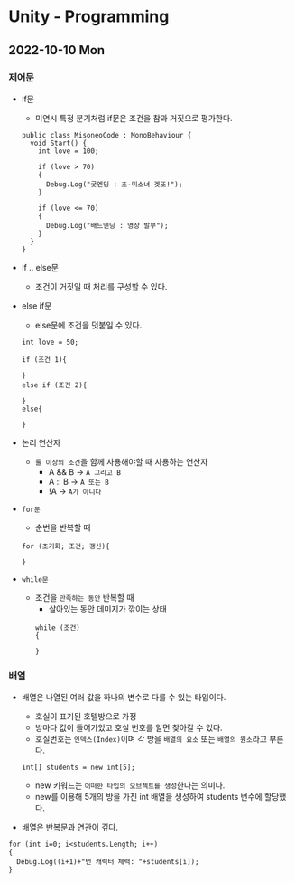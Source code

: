# Unity - Programming
## 2022-10-10 Mon

### 제어문

* if문
  - 미연시 특정 분기처럼 if문은 조건을 참과 거짓으로 평가한다.
  ```
  public class MisoneoCode : MonoBehaviour {
    void Start() {
      int love = 100;

      if (love > 70)
      {
        Debug.Log("굿엔딩 : 초-미소녀 겟또!");
      }

      if (love <= 70)
      {
        Debug.Log("배드엔딩 : 영장 발부");
      }
    }
  }
  ```

* if .. else문
  - 조건이 거짓일 때 처리를 구성할 수 있다.

* else if문
  - else문에 조건을 덧붙일 수 있다.
  ```
  int love = 50;

  if (조건 1){
    
  }
  else if (조건 2){

  }
  else{

  }  
  ```

* 논리 연산자
  - `둘 이상의 조건`을 함께 사용해야할 때 사용하는 연산자
    - A && B → `A 그리고 B`
    - A :: B → `A 또는 B`
    - !A → `A가 아니다`
  
* `for문`
  - 순번을 반복할 때
  ```
  for (초기화; 조건; 갱신){

  }
  ```

* `while문`
  - 조건을 `만족하는 동안` 반복할 때
    - 살아있는 동안 데미지가 깎이는 상태
    ```
    while (조건)
    {

    }
    ```

### 배열

* 배열은 나열된 여러 값을 하나의 변수로 다룰 수 있는 타입이다.
  - 호실이 표기된 호텔방으로 가정
  - 방마다 값이 들어가있고 호실 번호를 알면 찾아갈 수 있다.
  - 호실번호는 `인덱스(Index)`이며 각 방을 `배열의 요소` 또는 `배열의 원소`라고 부른다.
  ```
  int[] students = new int[5];
  ```
    - new 키워드는 `어떠한 타입의 오브젝트를 생성`한다는 의미다.
    - new를 이용해 5개의 방을 가진 int 배열을 생성하여 students 변수에 할당했다.

* 배열은 반복문과 연관이 깊다.
```
for (int i=0; i<students.Length; i++)
{
  Debug.Log((i+1)+"번 캐릭터 체력: "+students[i]);
}
```